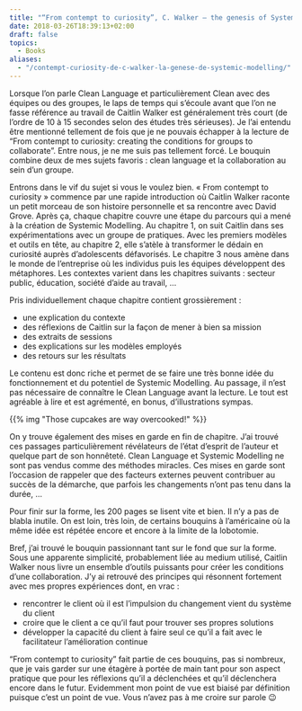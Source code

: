 ```yaml
---
title: "“From contempt to curiosity”, C. Walker – the genesis of Systemic Modelling"
date: 2018-03-26T18:39:13+02:00
draft: false
topics:
  - Books
aliases:
  - "/contempt-curiosity-de-c-walker-la-genese-de-systemic-modelling/"
---
```


Lorsque l’on parle Clean Language et particulièrement Clean avec des équipes ou des groupes, le laps de temps qui s’écoule avant que l’on ne fasse référence au travail de Caitlin Walker est généralement très court (de l’ordre de 10 à 15 secondes selon des études très sérieuses). Je l’ai entendu être mentionné tellement de fois que je ne pouvais échapper à la lecture de “From contempt to curiosity: creating the conditions for groups to collaborate”. Entre nous, je ne me suis pas tellement forcé. Le bouquin combine deux de mes sujets favoris : clean language et la collaboration au sein d’un groupe.

Entrons dans le vif du sujet si vous le voulez bien. « From contempt to curiosity » commence par une rapide introduction où Caitlin Walker raconte un petit morceau de son histoire personnelle et sa rencontre avec David Grove. Après ça, chaque chapitre couvre une étape du parcours qui a mené à la création de Systemic Modelling. Au chapitre 1, on suit Caitlin dans ses expérimentations avec un groupe de pratiques. Avec les premiers modèles et outils en tête, au chapitre 2, elle s’atèle à transformer le dédain en curiosité auprès d’adolescents défavorisés. Le chapitre 3 nous amène dans le monde de l’entreprise où les individus puis les équipes développent des métaphores. Les contextes varient dans les chapitres suivants : secteur public, éducation, société d’aide au travail, …

Pris individuellement chaque chapitre contient grossièrement :

- une explication du contexte
- des réflexions de Caitlin sur la façon de mener à bien sa mission
- des extraits de sessions
- des explications sur les modèles employés
- des retours sur les résultats

Le contenu est donc riche et permet de se faire une très bonne idée du fonctionnement et du potentiel de Systemic Modelling. Au passage, il n’est pas nécessaire de connaître le Clean Language avant la lecture. Le tout est agréable à lire et est agrémenté, en bonus, d’illustrations sympas.

{{% img "Those cupcakes are way overcooked!" %}}

On y trouve également des mises en garde en fin de chapitre. J’ai trouvé ces passages particulièrement révélateurs de l’état d’esprit de l’auteur et quelque part de son honnêteté. Clean Language et Systemic Modelling ne sont pas vendus comme des méthodes miracles. Ces mises en garde sont l’occasion de rappeler que des facteurs externes peuvent contribuer au succès de la démarche, que parfois les changements n’ont pas tenu dans la durée, …

Pour finir sur la forme, les 200 pages se lisent vite et bien. Il n’y a pas de blabla inutile. On est loin, très loin, de certains bouquins à l’américaine où la même idée est répétée encore et encore à la limite de la lobotomie.

Bref, j’ai trouvé le bouquin passionnant tant sur le fond que sur la forme. Sous une apparente simplicité, probablement liée au medium utilisé, Caitlin Walker nous livre un ensemble d’outils puissants pour créer les conditions d’une collaboration. J’y ai retrouvé des principes qui résonnent fortement avec mes propres expériences dont, en vrac :

- rencontrer le client où il est
l’impulsion du changement vient du système du client
- croire que le client a ce qu’il faut pour trouver ses propres solutions
- développer la capacité du client à faire seul ce qu’il a fait avec le facilitateur
l’amélioration continue

“From contempt to curiosity” fait partie de ces bouquins, pas si nombreux, que je vais garder sur une étagère à portée de main tant pour son aspect pratique que pour les réflexions qu’il a déclenchées et qu’il déclenchera encore dans le futur. Evidemment mon point de vue est biaisé par définition puisque c’est un point de vue. Vous n’avez pas à me croire sur parole 😉
